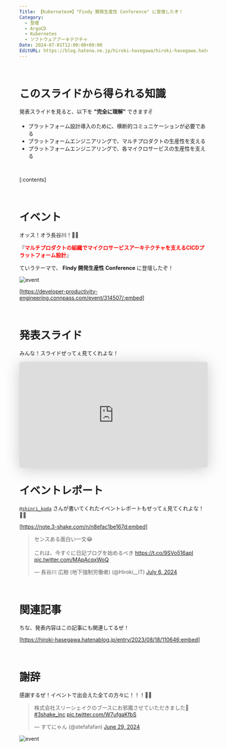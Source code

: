 ```yaml
---
Title: 【Kubernetes☸️】"Findy 開発生産性 Conference" に登壇したぞ！
Category:
  - 登壇
  - ArgoCD
  - Kubernetes
  - ソフトウェアアーキテクチャ
Date: 2024-07-01T12:00:00+09:00
EditURL: https://blog.hatena.ne.jp/hiroki-hasegawa/hiroki-hasegawa.hatenablog.jp/atom/entry/6801883189122191793
---
```


<br>

# このスライドから得られる知識

発表スライドを見ると、以下を **"完全に理解"** できます✌️

- プラットフォーム設計導入のために、横断的コミュニケーションが必要である
- プラットフォームエンジニアリングで、マルチプロダクトの生産性を支える
- プラットフォームエンジニアリングで、各マイクロサービスの生産性を支える

<br>

[:contents]

<br>

# イベント

オッス！オラ長谷川！✋🏻

『**<font color="#FF0000">マルチプロダクトの組織でマイクロサービスアーキテクチャを支えるCICDプラットフォーム設計</font>**』

ていうテーマで、 **Findy 開発生産性 Conference** に登壇したぞ！

![event](https://raw.githubusercontent.com/hiroki-it/hatenablog/release/entry/dist/entry/2024/07/01/event.png)

[https://developer-productivity-engineering.connpass.com/event/314507/:embed]

<br>

# 発表スライド

みんな！スライドぜってぇ見てくれよな！

<iframe class="speakerdeck-iframe" frameborder="0" src="https://speakerdeck.com/player/141c5e8a90ef419caa71b2acaad14fb7" title="♾️ マルチプロダクトの組織でマイクロサービスアーキテクチャを支えるCICDプラットフォーム設計" allowfullscreen="true" style="border: 0px; background: padding-box padding-box rgba(0, 0, 0, 0.1); margin: 0px; padding: 0px; border-radius: 6px; box-shadow: rgba(0, 0, 0, 0.2) 0px 5px 40px; width: 100%; height: auto; aspect-ratio: 560 / 315;" data-ratio="1.7777777777777777"></iframe>

<br>

# イベントレポート

[`@shinri_koda`](https://x.com/shinri_koda) さんが書いてくれたイベントレポートもぜってぇ見てくれよな！✊🏻

[https://note.3-shake.com/n/n8efac1be167d:embed]

<blockquote class="twitter-tweet tw-align-center" data-width="300"><p lang="ja" dir="ltr">センスある面白い一文😂<br><br>これは、今すぐに日記ブログを始めるべき <a href="https://t.co/9SVo516apI">https://t.co/9SVo516apI</a> <a href="https://t.co/MApAcqxWoQ">pic.twitter.com/MApAcqxWoQ</a></p>&mdash; 長谷川 広樹 (地下強制労働者) (@Hiroki__IT) <a href="https://twitter.com/Hiroki__IT/status/1809497388651798989?ref_src=twsrc%5Etfw">July 6, 2024</a></blockquote> <script async src="https://platform.twitter.com/widgets.js" charset="utf-8"></script>

<br>

# 関連記事

ちな、発表内容はこの記事にも関連してるぜ！

[https://hiroki-hasegawa.hatenablog.jp/entry/2023/08/18/110646:embed]

<br>

# 謝辞

感謝するぜ！イベントで出会えた全ての方々に！！！🫶🏻

<blockquote class="twitter-tweet" data-media-max-width="300"><p lang="ja" dir="ltr">株式会社スリーシェイクのブースにお邪魔させていただきました🙌<a href="https://twitter.com/hashtag/3shake_inc?src=hash&amp;ref_src=twsrc%5Etfw">#3shake_inc</a> <a href="https://t.co/W7ufgaKfbS">pic.twitter.com/W7ufgaKfbS</a></p>&mdash; すてにゃん (@stefafafan) <a href="https://twitter.com/stefafafan/status/1806944591419146505?ref_src=twsrc%5Etfw">June 29, 2024</a></blockquote> <script async src="https://platform.twitter.com/widgets.js" charset="utf-8"></script>

![event](https://raw.githubusercontent.com/hiroki-it/hatenablog/release/entry/dist/entry/2024/07/01/toudanshita_sre_desu.png)

<br>
